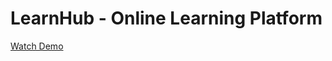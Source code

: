 # LearnHub - Online Learning Platform

[Watch Demo](https://drive.google.com/file/d/1V4feHVmHk_jsMnx5LWaP5WKA_YQveNYJ/view?usp=sharing)
